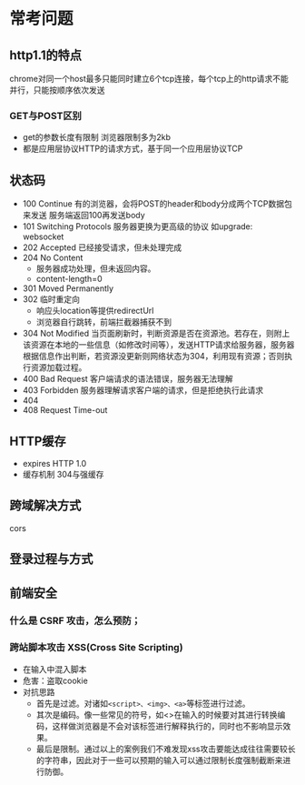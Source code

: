# 常考问题
## http1.1的特点
chrome对同一个host最多只能同时建立6个tcp连接，每个tcp上的http请求不能并行，只能按顺序依次发送

### GET与POST区别
+ get的参数长度有限制 浏览器限制多为2kb
+ 都是应用层协议HTTP的请求方式，基于同一个应用层协议TCP

## 状态码
+ 100 Continue 有的浏览器，会将POST的header和body分成两个TCP数据包来发送 服务端返回100再发送body
+ 101 Switching Protocols 服务器更换为更高级的协议  如upgrade: websocket
+ 202 Accepted 已经接受请求，但未处理完成
+ 204 No Content  
  + 服务器成功处理，但未返回内容。 
  + content-length=0
+ 301 Moved Permanently
+ 302 临时重定向 
  + 响应头location等提供redirectUrl
  + 浏览器自行跳转，前端拦截器捕获不到
+ 304 Not Modified  当页面刷新时，判断资源是否在资源池。若存在，则附上该资源在本地的一些信息（如修改时间等），发送HTTP请求给服务器，服务器根据信息作出判断，若资源没更新则网络状态为304，利用现有资源；否则执行资源加载过程。
+ 400 Bad Request 客户端请求的语法错误，服务器无法理解
+ 403 Forbidden	服务器理解请求客户端的请求，但是拒绝执行此请求
+ 404 
+ 408 Request Time-out


## HTTP缓存
+ expires HTTP 1.0
+ 缓存机制 304与强缓存

## 跨域解决方式
cors

## 登录过程与方式


## 前端安全
### 什么是 CSRF 攻击，怎么预防；
### 跨站脚本攻击 XSS(Cross Site Scripting)
+ 在输入中混入脚本
+ 危害：盗取cookie
+ 对抗思路
  + 首先是过滤。对诸如`<script>、<img>、<a>`等标签进行过滤。
  + 其次是编码。像一些常见的符号，如<>在输入的时候要对其进行转换编码，这样做浏览器是不会对该标签进行解释执行的，同时也不影响显示效果。
  + 最后是限制。通过以上的案例我们不难发现xss攻击要能达成往往需要较长的字符串，因此对于一些可以预期的输入可以通过限制长度强制截断来进行防御。

